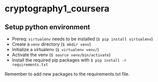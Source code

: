 # cryptography1_coursera

## Setup python environment
- Prereq: `virtualenv` needs to be installed (`$ pip install virtualenv`)
- Create a `venv` directory (`$ mkdir venv`)
- Initialize a virtualenv (`$ virtualenv venv/`)
- Activate the venv (`$ source venv/bin/activate`)
- Install the required pip packages with `$ pip install -r requirements.txt`

Remember to add new packages to the requirements.txt file.
